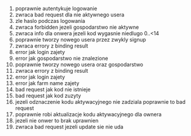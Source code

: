 1. poprawnie autentykuje logowanie
2. zwraca bad request dla nie aktywnego usera
3. zle haslo podczas logowania
4. zwraca forbidden jezeli gospodarstwo nie aktywne
5. zwraca info dla onwera jezeli kod wygasnie niedlugo 0..<14
6. poprawnie tworzy nowego usera przez zwykly signup
7. zwraca errory z binding result
8. error jak login zajety
9. error jak gospodarstwo nie znalezione
10. poprawnie tworzy nowego usera oraz gospodarstwo
11. zwraca errory z binding result
12. error jak login zajety
13. error jak farm name zajety
14. bad request jak kod nie istnieje
15. bad request jak kod zuzyty
16. jezeli odznaczenie kodu aktywacyjnego nie zadziala poprawnie to bad request
17. poprawnie robi aktualizacje kodu aktywacyjnego dla ownera
18. jezeli nie onwer to brak uprawnien
19. zwraca bad request jezeli update sie nie uda
